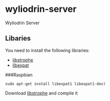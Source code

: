wyliodrin-server
================

Wyliodrin Server


Libaries
--------
You need to install the following libraries:
* [libstrophe](http://strophe.im/libstrophe/)
* [libexpat](http://expat.sourceforge.net/)

###Raspbian

    sudo apt-get install libexpat1 libexpat1-dev)

Download [libstrophe](https://github.com/strophe/libstrophe) and compile it


